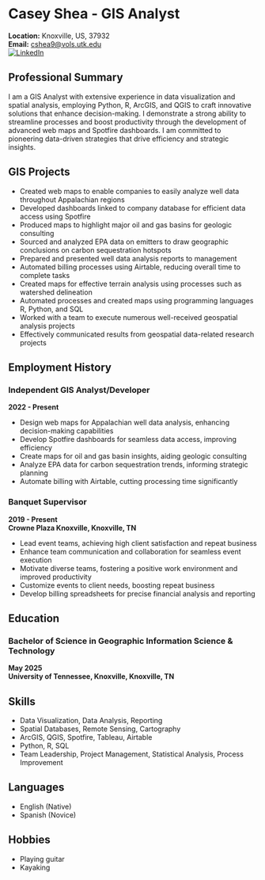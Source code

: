 # Casey Shea - GIS Analyst

**Location:** Knoxville, US, 37932  
**Email:** cshea9@vols.utk.edu  
[![LinkedIn](https://img.shields.io/badge/LinkedIn-Profile-blue)](https://www.linkedin.com/in/caseyshea1/)

## Professional Summary

I am a GIS Analyst with extensive experience in data visualization and spatial analysis, employing Python, R, ArcGIS, and QGIS to craft innovative solutions that enhance decision-making. I demonstrate a strong ability to streamline processes and boost productivity through the development of advanced web maps and Spotfire dashboards. I am committed to pioneering data-driven strategies that drive efficiency and strategic insights.

## GIS Projects

- Created web maps to enable companies to easily analyze well data throughout Appalachian regions
- Developed dashboards linked to company database for efficient data access using Spotfire
- Produced maps to highlight major oil and gas basins for geologic consulting
- Sourced and analyzed EPA data on emitters to draw geographic conclusions on carbon sequestration hotspots
- Prepared and presented well data analysis reports to management
- Automated billing processes using Airtable, reducing overall time to complete tasks
- Created maps for effective terrain analysis using processes such as watershed delineation
- Automated processes and created maps using programming languages R, Python, and SQL
- Worked with a team to execute numerous well-received geospatial analysis projects
- Effectively communicated results from geospatial data-related research projects

## Employment History

### Independent GIS Analyst/Developer
**2022 - Present**

- Design web maps for Appalachian well data analysis, enhancing decision-making capabilities
- Develop Spotfire dashboards for seamless data access, improving efficiency
- Create maps for oil and gas basin insights, aiding geologic consulting
- Analyze EPA data for carbon sequestration trends, informing strategic planning
- Automate billing with Airtable, cutting processing time significantly

### Banquet Supervisor
**2019 - Present**  
**Crowne Plaza Knoxville, Knoxville, TN**

- Lead event teams, achieving high client satisfaction and repeat business
- Enhance team communication and collaboration for seamless event execution
- Motivate diverse teams, fostering a positive work environment and improved productivity
- Customize events to client needs, boosting repeat business
- Develop billing spreadsheets for precise financial analysis and reporting

## Education

### Bachelor of Science in Geographic Information Science & Technology
**May 2025**  
**University of Tennessee, Knoxville, Knoxville, TN**

## Skills

- Data Visualization, Data Analysis, Reporting
- Spatial Databases, Remote Sensing, Cartography
- ArcGIS, QGIS, Spotfire, Tableau, Airtable
- Python, R, SQL
- Team Leadership, Project Management, Statistical Analysis, Process Improvement

## Languages

- English (Native)
- Spanish (Novice)

## Hobbies

- Playing guitar
- Kayaking
